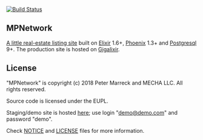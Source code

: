 [![Build Status](https://api.travis-ci.org/pmarreck/mpnetwork.svg?token=QqV3SFCnfbtpYfy8sVxn&branch=master)](https://travis-ci.com/pmarreck/mpnetwork/)

## MPNetwork

[A little real-estate listing site](https://www.mpwrealestateboard.network) built on [Elixir](https://elixir-lang.org) 1.6+, [Phoenix](http://phoenixframework.org) 1.3+ and [Postgresql](https://www.postgresql.org) 9+. The production site is hosted on [Gigalixir](https://www.gigalixir.com/).

## License

"MPNetwork" is copyright (c) 2018 Peter Marreck and MECHA LLC.
All rights reserved.

Source code is licensed under the EUPL.

Staging/demo site is hosted [here](https://staging.mpwrealestateboard.network/); use login "demo@demo.com" and password "demo".

Check [NOTICE](NOTICE) and [LICENSE](LICENSE) files for more
information.
